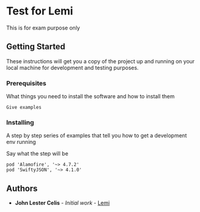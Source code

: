 # Test for Lemi

This is for exam purpose only

## Getting Started

These instructions will get you a copy of the project up and running on your local machine for development and testing purposes.

### Prerequisites

What things you need to install the software and how to install them

```
Give examples
```

### Installing

A step by step series of examples that tell you how to get a development env running

Say what the step will be

```
pod 'Alamofire', '~> 4.7.2'
pod 'SwiftyJSON', '~> 4.1.0'
```

## Authors

* **John Lester Celis** - *Initial work* - [Lemi](https://github.com/johnseventeen17/Lemi)
